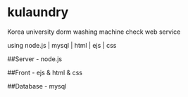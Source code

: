 # kulaundry
Korea university dorm washing machine check web service 

using node.js | mysql | html | ejs | css

##Server - node.js

##Front - ejs & html & css

##Database - mysql
